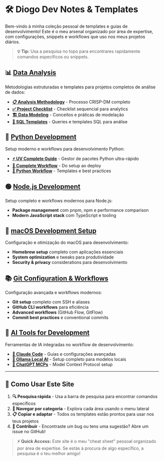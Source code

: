 # 🛠️ Diogo Dev Notes & Templates

Bem-vindo à minha coleção pessoal de templates e guias de desenvolvimento! Este é o meu arsenal organizado por área de expertise, com configurações, snippets e workflows que uso nos meus projetos diários.

> **💡 Tip:** Usa a pesquisa no topo para encontrares rapidamente comandos específicos ou snippets.

## 📊 [Data Analysis](data_analysis/index.md)
Metodologias estruturadas e templates para projetos completos de análise de dados:
- **[📋 Analysis Methodology](data_analysis/analysis_methodology.md)** - Processo CRISP-DM completo
- **[✅ Project Checklist](data_analysis/project_checklist.md)** - Checklist sequencial para analytics
- **[🏗️ Data Modeling](data_analysis/data_modeling_guide.md)** - Conceitos e práticas de modelação  
- **[💾 SQL Templates](data_analysis/sql_templates.md)** - Queries e templates SQL para análise

## 🐍 [Python Development](python/index.md)
Setup moderno e workflows para desenvolvimento Python:
- **[⚡ UV Complete Guide](python/uv_complete_guide.md)** - Gestor de pacotes Python ultra-rápido
- **[🔄 Complete Workflow](python/complete_workflow.md)** - Do setup ao deploy
- **[🐍 Python Workflow](python/python_workflow.md)** - Templates e best practices

## 🟢 [Node.js Development](node/index.md)
Setup completo e workflows modernos para Node.js:
- **Package management** com pnpm, npm e performance comparison
- **Modern JavaScript stack** com TypeScript e tooling

## 🍎 [macOS Development Setup](macos/index.md)
Configuração e otimização do macOS para desenvolvimento:
- **Homebrew setup** completo com aplicações essenciais
- **System optimization** e tweaks para produtividade
- **Security & privacy** considerations para desenvolvimento

## 📚 [Git Configuration & Workflows](git/index.md)
Configuração avançada e workflows modernos:
- **Git setup** completo com SSH e aliases
- **GitHub CLI workflows** para eficiência
- **Advanced workflows** (GitHub Flow, GitFlow)
- **Commit best practices** e conventional commits

## 🤖 [AI Tools for Development](ai_tools/index.md)
Ferramentas de IA integradas no workflow de desenvolvimento:
- **[🚀 Claude Code](ai_tools/claude_code_complete.md)** - Guias e configurações avançadas
- **[🦙 Ollama Local AI](ai_tools/ollama_local_setup.md)** - Setup completo para modelos locais
- **[💬 ChatGPT MCPs](ai_tools/chatgpt_mcps.md)** - Model Context Protocol setup

---

## 🎯 Como Usar Este Site

1. **🔍 Pesquisa rápida** - Usa a barra de pesquisa para encontrar comandos específicos
2. **📂 Navegar por categoria** - Explora cada área usando o menu lateral  
3. **📋 Copiar e adaptar** - Todos os templates estão prontos para usar nos teus projetos
4. **🔄 Contribuir** - Encontraste um bug ou tens uma sugestão? Abre um issue no GitHub!

> **⚡ Quick Access:** Este site é o meu "cheat sheet" pessoal organizado por área de expertise. Se estás à procura de algo específico, a pesquisa é o teu melhor amigo!